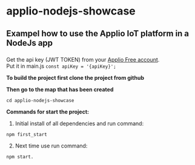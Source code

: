 # applio-nodejs-showcase
## Exampel how to use the Applio IoT platform in a NodeJs app

### 
Get the api key (JWT TOKEN) from your [Applio Free account](https://free.applio.tech/). <br>
Put it in main.js `const apiKey = '{apiKey}';`


**To build the project first clone the project from github**

**Then go to the map that has been created**

```
cd applio-nodejs-showcase
```

**Commands for start the project:** 

1. Initial install of all dependencies and run command: 
```
npm first_start
```
2. Next time use run command: 
```
npm start.
```
